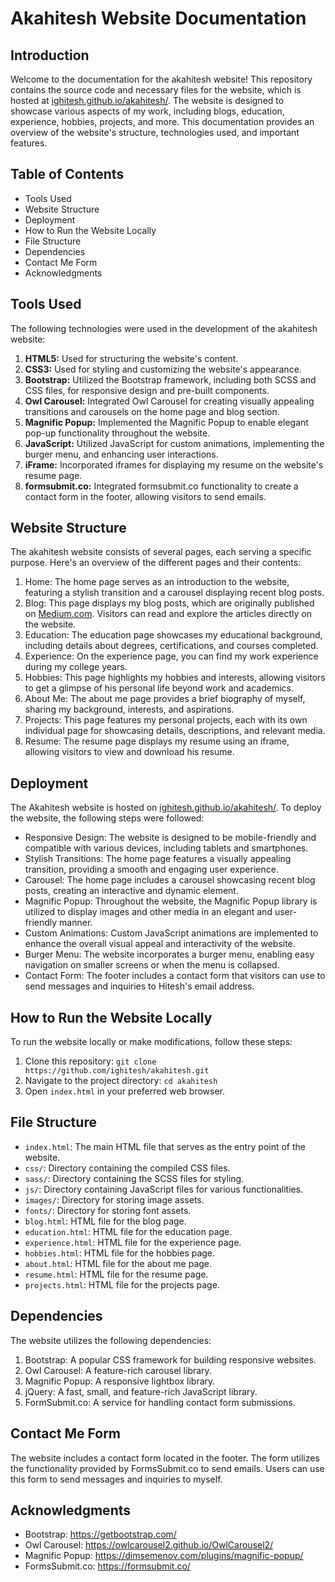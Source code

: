 # Akahitesh Website Documentation

## Introduction
Welcome to the documentation for the akahitesh website! This repository contains the source code and necessary files for the website, which is hosted at [ighitesh.github.io/akahitesh/](https://ighitesh.github.io/akahitesh.). The website is designed to showcase various aspects of my work, including blogs, education, experience, hobbies, projects, and more. This documentation provides an overview of the website's structure, technologies used, and important features.

## Table of Contents
* Tools Used
* Website Structure
* Deployment
* How to Run the Website Locally
* File Structure
* Dependencies
* Contact Me Form
* Acknowledgments


## Tools Used

The following technologies were used in the development of the akahitesh website:

1. **HTML5:** Used for structuring the website's content.
2. **CSS3:** Used for styling and customizing the website's appearance.
3. **Bootstrap:** Utilized the Bootstrap framework, including both SCSS and CSS files, for responsive design and pre-built components.
4. **Owl Carousel:** Integrated Owl Carousel for creating visually appealing transitions and carousels on the home page and blog section.
5. **Magnific Popup:** Implemented the Magnific Popup to enable elegant pop-up functionality throughout the website.
6. **JavaScript:** Utilized JavaScript for custom animations, implementing the burger menu, and enhancing user interactions.
7. **iFrame:** Incorporated iframes for displaying my resume on the website's resume page.
8. **formsubmit.co:** Integrated formsubmit.co functionality to create a contact form in the footer, allowing visitors to send emails.

## Website Structure

The akahitesh website consists of several pages, each serving a specific purpose. Here's an overview of the different pages and their contents:

1. Home: The home page serves as an introduction to the website, featuring a stylish transition and a carousel displaying recent blog posts.
2. Blog: This page displays my blog posts, which are originally published on [Medium.com](https://medium.com). Visitors can read and explore the articles directly on the website.
3. Education: The education page showcases my educational background, including details about degrees, certifications, and courses completed.
4. Experience: On the experience page, you can find my work experience during my college years.
5. Hobbies: This page highlights my hobbies and interests, allowing visitors to get a glimpse of his personal life beyond work and academics.
6. About Me: The about me page provides a brief biography of myself, sharing my background, interests, and aspirations.
7. Projects: This page features my personal projects, each with its own individual page for showcasing details, descriptions, and relevant media.
8. Resume: The resume page displays my resume using an iframe, allowing visitors to view and download his resume.

## Deployment

The Akahitesh website is hosted on [ighitesh.github.io/akahitesh/](https://ighitesh.github.io/akahitesh). To deploy the website, the following steps were followed:

* Responsive Design: The website is designed to be mobile-friendly and compatible with various devices, including tablets and smartphones.
* Stylish Transitions: The home page features a visually appealing transition, providing a smooth and engaging user experience.
* Carousel: The home page includes a carousel showcasing recent blog posts, creating an interactive and dynamic element.
* Magnific Popup: Throughout the website, the Magnific Popup library is utilized to display images and other media in an elegant and user-friendly manner.
* Custom Animations: Custom JavaScript animations are implemented to enhance the overall visual appeal and interactivity of the website.
* Burger Menu: The website incorporates a burger menu, enabling easy navigation on smaller screens or when the menu is collapsed.
* Contact Form: The footer includes a contact form that visitors can use to send messages and inquiries to Hitesh's email address.

## How to Run the Website Locally

To run the website locally or make modifications, follow these steps:

1. Clone this repository: `git clone https://github.com/ighitesh/akahitesh.git`
2. Navigate to the project directory: `cd akahitesh`
3. Open `index.html` in your preferred web browser.

## File Structure

* `index.html`: The main HTML file that serves as the entry point of the website.
* `css/`: Directory containing the compiled CSS files.
* `sass/`: Directory containing the SCSS files for styling.
* `js/`: Directory containing JavaScript files for various functionalities.
* `images/`: Directory for storing image assets.
* `fonts/`: Directory for storing font assets.
* `blog.html`: HTML file for the blog page.
* `education.html`: HTML file for the education page.
* `experience.html`: HTML file for the experience page.
* `hobbies.html`: HTML file for the hobbies page.
* `about.html`: HTML file for the about me page.
* `resume.html`: HTML file for the resume page.
* `projects.html`: HTML file for the projects page.

## Dependencies

The website utilizes the following dependencies:

1. Bootstrap: A popular CSS framework for building responsive websites.
2. Owl Carousel: A feature-rich carousel library.
3. Magnific Popup: A responsive lightbox library.
4. jQuery: A fast, small, and feature-rich JavaScript library.
5. FormSubmit.co: A service for handling contact form submissions.

## Contact Me Form

The website includes a contact form located in the footer. The form utilizes the functionality provided by FormsSubmit.co to send emails. Users can use this form to send messages and inquiries to myself.

## Acknowledgments

* Bootstrap: https://getbootstrap.com/
* Owl Carousel: https://owlcarousel2.github.io/OwlCarousel2/
* Magnific Popup: https://dimsemenov.com/plugins/magnific-popup/
* FormsSubmit.co: https://formsubmit.co/
